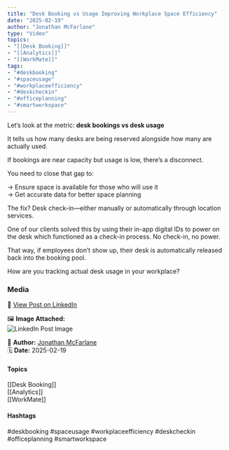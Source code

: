 ```yaml
---
title: "Desk Booking vs Usage Improving Workplace Space Efficiency"  
date: "2025-02-19"  
author: "Jonathan McFarlane"  
type: "Video"  
topics:  
- "[[Desk Booking]]"  
- "[[Analytics]]"  
- "[[WorkMate]]"   
tags:  
- "#deskbooking"  
- "#spaceusage"  
- "#workplaceefficiency"  
- "#deskcheckin"  
- "#officeplanning"  
- "#smartworkspace"
---
```

Let’s look at the metric: **desk bookings vs desk usage**

It tells us how many desks are being reserved alongside how many are actually used.

If bookings are near capacity but usage is low, there’s a disconnect.

You need to close that gap to:

→ Ensure space is available for those who will use it  
→ Get accurate data for better space planning

The fix? Desk check-in—either manually or automatically through location services.

One of our clients solved this by using their in-app digital IDs to power on the desk which functioned as a check-in process. No check-in, no power.

That way, if employees don’t show up, their desk is automatically released back into the booking pool.

How are you tracking actual desk usage in your workplace?

### Media

🔗 [View Post on LinkedIn](https://www.linkedin.com/feed/update/urn:li:activity:7297797521983053825)  
  
🖼 **Image Attached:**  
![LinkedIn Post Image](https://media.licdn.com/dms/image/v2/D5605AQHpxDVpH9BZKg/videocover-high/B56ZUb77PGGsBw-/0/1739930505150?e=1742263200&v=beta&t=9ByN4ne6n8NWSNflV9r32gZu19RFMdMBpFIiYTCdy7U)  
  
👤 **Author:** [Jonathan McFarlane](https://www.linkedin.com/in/jonathanmcfarlane/)  
🗓️ **Date:** 2025-02-19

#### Topics

[[Desk Booking]]  
[[Analytics]]  
[[WorkMate]]  

#### Hashtags

#deskbooking #spaceusage #workplaceefficiency #deskcheckin #officeplanning #smartworkspace